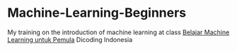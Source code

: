 # Machine-Learning-Beginners
My training on the introduction of machine learning at class [Belajar Machine Learning untuk Pemula](https://www.dicoding.com/academies/184) Dicoding Indonesia
